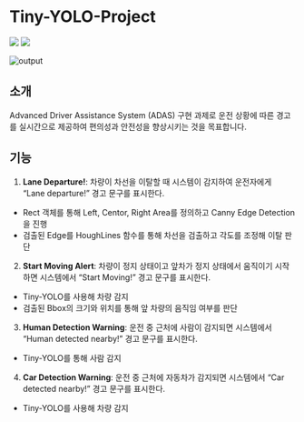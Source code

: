 # Tiny-YOLO-Project

<img src="https://img.shields.io/badge/C++-00599C?style=for-the-badge&logo=C%2B%2B&logoColor=white"> <img src="https://img.shields.io/badge/OpenCV-5C3EE8?style=for-the-badge&logo=OpenCV&logoColor=white"> 

![output](./output/output.gif)

## 소개 
Advanced Driver Assistance System (ADAS) 구현 과제로 운전 상황에 따른 경고를 실시간으로 제공하여 편의성과 안전성을 향상시키는 것을 목표합니다.

## 기능

1. **Lane Departure!**: 차량이 차선을 이탈할 때 시스템이 감지하여 운전자에게 “Lane departure!” 경고 문구를 표시한다.  
  - Rect 객체를 통해 Left, Centor, Right Area를 정의하고 Canny Edge Detection을 진행
  - 검출된 Edge를 HoughLines 함수를 통해 차선을 검출하고 각도를 조정해 이탈 판단
 
2. **Start Moving Alert**: 차량이 정지 상태이고 앞차가 정지 상태에서 움직이기 시작하면 시스템에서 “Start Moving!” 경고 문구를 표시한다.
  - Tiny-YOLO를 사용해 차량 감지
  - 검출된 Bbox의 크기와 위치를 통해 앞 차량의 음직임 여부를 판단 
3. **Human Detection Warning**: 운전 중 근처에 사람이 감지되면 시스템에서 “Human detected nearby!” 경고 문구를 표시한다.
  - Tiny-YOLO를 통해 사람 감지 
4. **Car Detection Warning**: 운전 중 근처에 자동차가 감지되면 시스템에서 “Car detected nearby!” 경고 문구를 표시한다.
  - Tiny-YOLO를 사용해 차량 감지



